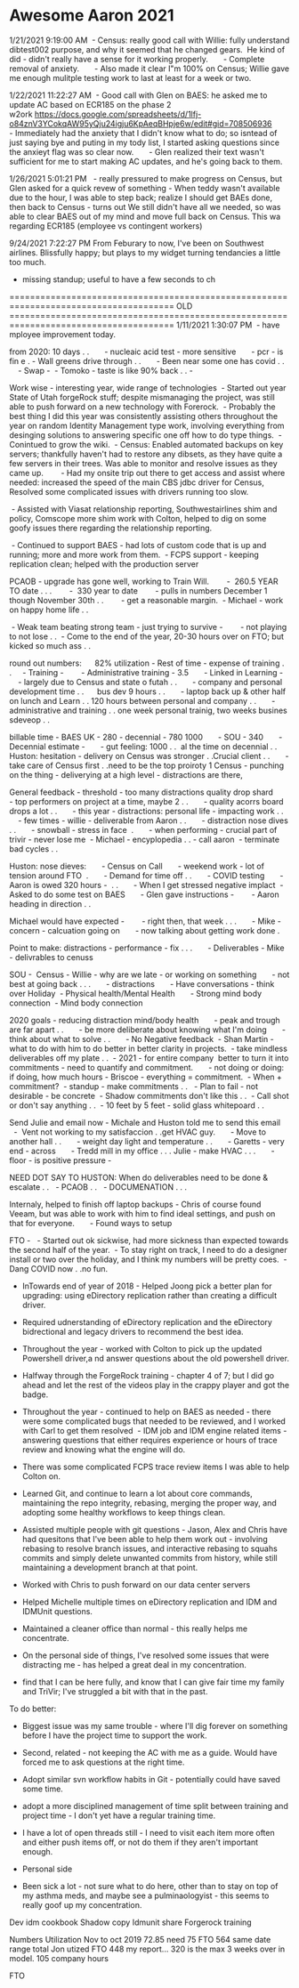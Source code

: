 # Awesome Aaron 2021

1/21/2021 9:19:00 AM
 - Census: really good call with Willie: fully understand dibtest002 purpose, and why it seemed that he changed gears.  He kind of did - didn't really have a sense for it working properly.
      - Complete removal of anxiety.
      - Also made it clear I"m 100% on Census; Willie gave me enough mulitple testing work to last at least for a week or two.

1/22/2021 11:22:27 AM
 - Good call with Glen on BAES: he asked me to update AC based on ECR185 on the phase 2 w2ork <https://docs.google.com/spreadsheets/d/1lfj-o84znV3YCokqAW95yQju24igju6KpAeqBHpje6w/edit#gid=708506936>
      - Immediately had the anxiety that I didn't know what to do; so isntead of just saying bye and puting in my tody list, I started asking questions since the anxieyt flag was so clear now.
      - Glen realized their text wasn't sufficient for me to start making AC updates, and he's going back to them.

1/26/2021 5:01:21 PM
  - really pressured to make progress on Census, but Glen asked for a quick revew of something - When teddy wasn't available due to the hour, I was able to step back; realize I should get BAEs done, then back to Census - turns out We still didn't have all we needed, so was able to clear BAES out of my mind and move full back on Census. This wa regarding ECR185 (employee vs contingent workers)

9/24/2021 7:22:27 PM
From Feburary to now, I've been on Southwest airlines. Blissfully happy; but plays to my widget turning tendancies a little too much.

* missing standup; useful to have a few seconds to ch
	

\======================================================================================
OLD
\======================================================================================
1/11/2021 1:30:07 PM
 - have mployee improvement today.

from 2020:
10 days . .
      - nucleaic acid test - more sensitive
      - pcr - is fin e .
\- Wall greens drive through . .
      - Been near some one has covid . .
      - Swap - 
\- Tomoko - taste is like 90% back . .
\-  

Work wise - interesting year, wide range of technologies
 - Started out year State of Utah forgeRock stuff; despite mismanaging the project, was still able to push forward on a new technology with Forerock.
 - Probably the best thing I did this year was consistently assisting others throughout the year on random Identity Management type work, involving everything from desinging solutions to answering specific one off how to do type things.
 - Conintued to grow the wiki.
 - Census: Enabled automated backups on key servers; thankfully haven't had to restore any dibsets, as they have quite a few servers in their trees. Was able to monitor and resolve issues as they came up.
       - Had my onsite trip out there to get access and assist where needed: increased the speed of the main CBS jdbc driver for Census, Resolved some complicated issues with drivers running too slow.

 - Assisted with Viasat relationship reporting, Southwestairlines shim and policy, Comscope more shim work with Colton, helped to dig on some goofy issues there regarding the relationship reporting.

 - Continued to support BAES - had lots of custom code that is up and running; more and more work from them.
 - FCPS support - keeping replication clean; helped with the production server

PCAOB - upgrade has gone well, working to Train Will.
       -  260.5 YEAR TO date . . .
       -  330 year to date
       - pulls in numbers December 1 though November 30th . .
       - get a reasonable margin.
 - Michael - work on happy home life . .

 - Weak team beating strong team - just trying to survive - 
      - not playing to not lose . .
 - Come to the end of the year, 20-30 hours over on FTO; but kicked so much ass . .

round out numbers:
     82% utilization - Rest of time - expense of training . . 
   - Training - 
      - Administrative training - 3.5
      - Linked in Learning - 
      - largely due to Census and state o futah . .
      - company and personal development time . .
     bus dev 9 hours . .
      - laptop back up & other half on lunch and Learn . .
120 hours between personal and company . .
      - administrative and training . .
one week personal trainig, two weeks busines sdeveop . . 

billable time - BAES UK - 280 - decennial - 780 1000
      - SOU - 340
      - Decennial estimate - 
     - gut feeling: 1000 . .  al the time on decennial . .
Huston: hesitation - delivery on Census was stronger . .Crucial client . .
      - take care of Census first . .need to be the top proiroty 1
Census - punching on the thing - deliverying at a high level - distractions are there, 

General feedback - threshold - too many distractions quality drop shard
      - top performers on project at a time, maybe 2 . .
      - quality acorrs board drops a lot . .
      - this year - distractions: personal life - impacting work . .
      - few times - willie - deliverable from Aaron . .
      - distraction nose dives . .
      - snowball - stress in face  .
      - when performing - crucial part of trivir - never lose me
 - Michael - encyplopedia . . - call aaron
 - terminate bad cycles . .

Huston: nose dieves:
      - Census on Call
      - weekend work - lot of tension around FTO  .
      - Demand for time off . .
      - COVID testing
      - Aaron is owed 320 hours -  . .
      - When I get stressed negative implact
 - Asked to do some test on BAES
      - Glen gave instructions - 
      - Aaron heading in direction . .

Michael would have expected - 
      - right then, that week . . .
      - Mike - concern - calcuation going on
      - now talking about getting work done .

Point to make: distractions - performance - fix . . .
      - Deliverables - Mike - delivrables to cenuss

SOU - 
Census - Willie - why are we late - or working on something
      - not best at going back . . .
      - distractions
      - Have conversations - think over Holiday
 - Physical health/Mental Health
      - Strong mind body connection
 - Mind body connection

2020 goals - reducing distraction mind/body health
      - peak and trough are far apart . .
      - be more deliberate about knowing what I'm doing
      - think about what to solve . .
      - No Negative feedback
 - Shan Martin - what to do with him to do better in better clarity in projects.
 - take mindless deliverables off my plate . .
 - 2021 - for entire company  better to turn it into commitments - need to quantify and commitment.
      - not doing or doing: if doing, how much hours - Briscoe - everything = commitment.
 - When + commitment?
 - standup - make commitments . . 
 - Plan to fail - not desirable - be concrete
 - Shadow commitments don't like this . .
 - Call shot or don't say anything . .
 - 10 feet by 5 feet - solid glass whitepoard . .

Send Julie and email now - Michale and Huston told me to send this email
      -  Vent not working to my satisfaccion . .get HVAC guy.
      - Move to another hall . .
      - weight day light and temperature . .
      - Garetts - very end - across
      - Tredd mill in my office . . .
Julie - make HVAC . . .
      - floor - is positive pressure - 

NEED DOT SAY TO HUSTON: When do deliverables need to be done & escalate . .
  - PCAOB . .
  - DOCUMENATION . . .

Internaly, helped to finish off laptop backups - Chris of course found Veeam, but was able to work with him to find ideal settings, and push on that for everyone.
      - Found ways to setup 

FTO - 
 - Started out ok sickwise, had more sickness than expected towards the second half of the year.
 - To stay right on track, I need to do a designer install or two over the holiday, and I think my numbers will be pretty coes.
 - Dang COVID now . .no fun.

* InTowards end of year of 2018 - Helped Joong pick a better plan for upgrading: using eDirectory replication rather than creating a difficult driver.

* Required udnerstanding of eDirectory replication and the eDirectory bidrectional and legacy drivers to recommend the best idea.

* Throughout the year - worked with Colton to pick up the updated Powershell driver,a nd answer questions about the old powershell driver.
* Halfway through the ForgeRock training - chapter 4 of 7; but I did go ahead and let the rest of the videos play in the crappy player and got the badge.
* Throughout the year - continued to help on BAES as needed - there were some complicated bugs that needed to be reviewed, and I worked with Carl to get them resolved  - IDM job and IDM engine related items - answering questions that either requires experience or hours of trace review and knowing what the engine will do.
* There was some complicated FCPS trace review items I was able to help Colton on.
* Learned Git, and continue to learn a lot about core commands, maintaining the repo integrity, rebasing, merging the proper way, and adopting some healthy workflows to keep things clean.

* Assisted multiple people with git questions - Jason, Alex and Chris have had quesitons that I've been able to help them work out - involving rebasing to resolve branch issues, and interactive rebasing to squahs commits and simply delete unwanted commits from history, while still maintaining a development branch at that point.

* Worked with Chris to push forward on our data center servers 
* Helped Michelle multiple times on eDirectory replication and IDM and IDMUnit questions.
	
* Maintained a cleaner office than normal - this really helps me concentrate.
* On the personal side of things, I've resolved some issues that were distracting me - has helped a great deal in my concentration.

* find that I can be here fully, and know that I can give fair time my family and TriVir; I've struggled a bit with that in the past.

To do better:

* Biggest issue was my same trouble - where I'll dig forever on something before I have the project time to support the work.
* Second, related - not keeping the AC with me as a guide. Would have forced me to ask questions at the right time.
* Adopt similar svn workflow habits in Git - potentially could have saved some time.
* adopt a more disciplined management of time split between training and project time - I don't yet have a regular training time.
* I have a lot of open threads still - I need to visit each item more often and either push items off, or not do them if they aren't important enough.
* Personal side

* Been sick a lot - not sure what to do here, other than to stay on top of my asthma meds, and maybe see a pulminaologyist - this seems to really goof up my concentration.

Dev idm cookbook
Shadow copy
Idmunit share
Forgerock training

Numbers
Utilization Nov to oct 2019 72.85 need 75
FTO 564 same date range total Jon utized
FTO 448 my report... 320 is the max
3 weeks over in model.
105 company hours

FTO

